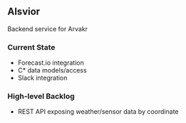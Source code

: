 ## Alsvior
Backend service for Arvakr

### Current State
- Forecast.io integration
- C* data models/access
- Slack integration

### High-level Backlog
- REST API exposing weather/sensor data by coordinate

